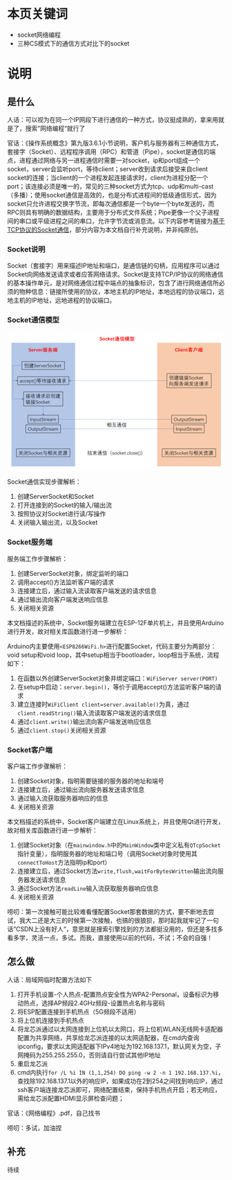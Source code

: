 # 本页关键词

- socket网络编程
- 三种CS模式下的通信方式对比下的socket

# 说明

## 是什么

人话：可以视为在同一个IP网段下进行通信的一种方式，协议挺成熟的，拿来用就是了，搜索”网络编程“就行了

官话：《操作系统概念》第九版3.6.1小节说明，客户机与服务器有三种通信方式，套接字（Socket）、远程程序调用（RPC）和管道（Pipe），socket是通信的端点，进程通过网络与另一进程通信时需要一对socket，ip和port组成一个socket，server会监听port，等待client；server收到请求后接受来自client socket的连接；当client的一个进程发起连接请求时，client为进程分配一个port；该连接必须是唯一的，常见的三种socket方式为tcp、udp和multi-cast（多播）；使用socket通信是高效的，也是分布式进程间的低级通信形式，因为socket只允许进程交换字节流，即每次通信都是一个byte一个byte发送的，而RPC则具有明确的数据结构，主要用于分布式文件系统；Pipe更像一个父子进程间的串口或平级进程之间的串口，允许字节流或消息流。以下内容参考链接为[基于TCP协议的Socket通信](https://www.runoob.com/w3cnote/android-tutorial-socket1.html)，部分内容为本文档自行补充说明，并非纯原创。

### Socket说明

Socket（套接字）用来描述IP地址和端口，是通信链的句柄，应用程序可以通过Socket向网络发送请求或者应答网络请求。Socket是支持TCP/IP协议的网络通信的基本操作单元，是对网络通信过程中端点的抽象标识，包含了进行网络通信所必须的物种信息：链接所使用的协议，本地主机的IP地址，本地远程的协议端口，远地主机的IP地址，远地进程的协议端口。

### Socket通信模型

![1](./image/LoongArch_P17.png)

Socket通信实现步骤解析：

1. 创建ServerSocket和Socket
2. 打开连接到的Socket的输入/输出流
3. 按照协议对Socket进行读/写操作
4. 关闭输入输出流，以及Socket

### Socket服务端

服务端工作步骤解析：

1. 创建ServerSocket对象，绑定监听的端口
2. 调用accept()方法监听客户端的请求
3. 连接建立后，通过输入流读取客户端发送的请求信息
4. 通过输出流向客户端发送响应信息
5. 关闭相关资源

本文档描述的系统中，Socket服务端建立在ESP-12F单片机上，并且使用Arduino进行开发，故对相关库函数进行进一步解析：

Arduino内主要使用```<ESP8266WiFi.h>```进行配置Socket，代码主要分为两部分：void setup和void loop，其中setup相当于bootloader，loop相当于系统，流程如下：

1. 在函数以外创建ServerSocket对象并绑定端口：```WiFiServer server(PORT)```
2. 在setup中启动：```server.begin()```，等价于调用accept()方法监听客户端的请求
3. 建立连接时```WiFiClient client=server.available()```为真，通过```client.readString()```输入流读取客户端发送的请求信息
4. 通过```client.write()```输出流向客户端发送响应信息
5. 通过```client.stop()```关闭相关资源

### Socket客户端

客户端工作步骤解析：

1. 创建Socket对象，指明需要链接的服务器的地址和端号
2. 连接建立后，通过输出流向服务器发送请求信息
3. 通过输入流获取服务器响应的信息
4. 关闭相关资源

本文档描述的系统中，Socket客户端建立在Linux系统上，并且使用Qt进行开发，故对相关库函数进行进一步解析：

1. 创建Socket对象（在```mainwindow.h```中的```MainWindow```类中定义私有```QTcpSocket```指针变量），指明服务器的地址和端口号（调用Socket对象时使用其```connectToHost```方法指明ip和port）
2. 连接建立后，通过Socket方法```write,flush,waitForBytesWritten```输出流向服务器发送请求信息
3. 通过Socket方法```readLine```输入流获取服务器响应信息
4. 关闭相关资源

唠叨：第一次接触可能比较难看懂配置Socket那套数据的方式，要不断地去尝试，我大二还是大三的时候第一次接触，也搞的很狼狈，那时起我就牢记了一句话”CSDN上没有好人“，意思就是搜索引擎找到的方法都挺没用的，但还是多找多看多学，灵活一点，多试。而我，直接使用以前的代码，不试；不会的自强！

## 怎么做

人话：局域网临时配置方法如下

1. 打开手机设置-个人热点-配置热点安全性为WPA2-Personal，设备标识为移动热点，选择AP频段2.4GHz频段-设置热点名称与密码
2. 将ESP配置连接到手机热点（5G频段不适用）
3. 将上位机连接到手机热点
4. 将龙芯派通过以太网连接到上位机以太网口，将上位机WLAN无线网卡适配器配置为共享网络，共享给龙芯派连接的以太网适配器，在cmd内查询ipconfig，要求以太网适配器下IPv4地址为192.168.137.1，默认网关为空，子网掩码为255.255.255.0，否则请自行尝试其他IP地址
5. 重启龙芯派
6. cmd内执行`for /L %i IN (1,1,254) DO ping -w 2 -n 1 192.168.137.%i`，查找除192.168.137.1以外的响应IP，如果成功在2到254之间找到响应IP，通过ssh客户端连接龙芯派即可，网络配置结束，保持手机热点开启；若无响应，需给龙芯派配置HDMI显示屏检查问题；

官话：《网络编程》.pdf，自己找书

唠叨：多试，加油捏

## 补充

待续